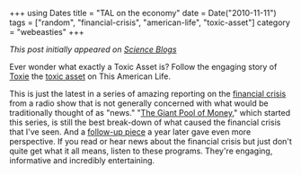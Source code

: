 +++
using Dates
title = "TAL on the economy"
date = Date("2010-11-11")
tags = ["random", "financial-crisis", "american-life", "toxic-asset"]
category = "webeasties"
+++

_This post initially appeared on [Science Blogs](http://scienceblogs.com/webeasties)_

Ever wonder what exactly a Toxic Asset is? Follow the engaging story of [Toxie](http://goo.gl/UtQbm) the [toxic asset](/tag/toxic-asset) on This American Life.

This is just the latest in a series of amazing reporting on the [financial crisis](/tag/financial-crisis) from a radio show that is not generally concerned with what would be traditionally thought of as "news."  "[The Giant Pool of Money](http://goo.gl/zngrO)," which started this series, is still the best break-down of what caused the financial crisis that I've seen. And a [follow-up piece](http://goo.gl/0gzWw) a year later gave even more perspective. 
If you read or hear news about the financial crisis but just don't quite get what it all means, listen to these programs. They're engaging, informative and incredibly entertaining. 

      
  
